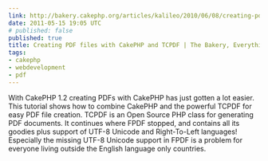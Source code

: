 ```yaml
---
link: http://bakery.cakephp.org/articles/kalileo/2010/06/08/creating-pdf-files-with-cakephp-and-tcpdf#
date: 2011-05-15 19:05 UTC
# published: false
published: true
title: Creating PDF files with CakePHP and TCPDF | The Bakery, Everything CakePHP
tags:
- cakephp
- webdevelopment
- pdf
---
```


With CakePHP 1.2 creating PDFs with CakePHP has just gotten a lot easier. This tutorial shows how to combine CakePHP and the powerful TCPDF for easy PDF file creation.
TCPDF is an Open Source PHP class for generating PDF documents. It continues where FPDF stopped, and contains all its goodies plus support of UTF-8 Unicode and Right-To-Left languages! Especially the missing UTF-8 Unicode support in FPDF is a problem for everyone living outside the English language only countries.
